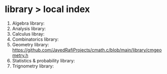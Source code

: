 library > local index
=====================
1. Algebra library:
2. Analysis library:
3. Calculus libray:
4. Combinatorics library:
5. Geometry library: https://github.com/JayedRafiProjects/cmath.c/blob/main/library/cmgeometry.h
6. Statistics & probability library:
7. Trignometry library:
